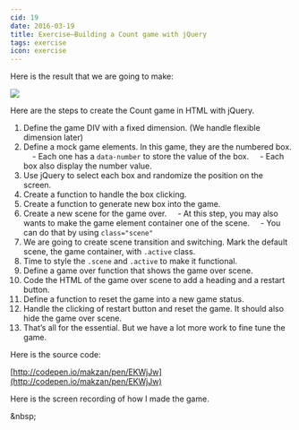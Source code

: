 ```yaml
---
cid: 19
date: 2016-03-19
title: Exercise—Building a Count game with jQuery
tags: exercise
icon: exercise
---
```


Here is the result that we are going to make:

![](/images/19-Count%20game%20result.gif)

Here are the steps to create the Count game in HTML with jQuery.

1. Define the game DIV with a fixed dimension. (We handle flexible dimension later)
2. Define a mock game elements. In this game, they are the numbered box.
    - Each one has a `data-number` to store the value of the box.
    - Each box also display the number value.
3. Use jQuery to select each box and randomize the position on the screen.
4. Create a function to handle the box clicking.
5. Create a function to generate new box into the game.
6. Create a new scene for the game over.
    - At this step, you may also wants to make the game element container one of the scene.
    - You can do that by using `class="scene"`
7. We are going to create scene transition and switching. Mark the default scene, the game container, with `.active` class.
8. Time to style the `.scene` and `.active` to make it functional.
9. Define a game over function that shows the game over scene.
10. Code the HTML of the game over scene to add a heading and a restart button.
11. Define a function to reset the game into a new game status.
12. Handle the clicking of restart button and reset the game. It should also hide the game over scene.
13. That’s all for the essential. But we have a lot more work to fine tune the game.

Here is the source code:

[http://codepen.io/makzan/pen/EKWjJw](http://codepen.io/makzan/pen/EKWjJw)

Here is the screen recording of how I made the game.

<script charset="ISO-8859-1" src="//fast.wistia.com/assets/external/E-v1.js" async></script><div class="wistia_responsive_padding" style="padding:62.5% 0 0 0;position:relative;"><div class="wistia_responsive_wrapper" style="height:100%;left:0;position:absolute;top:0;width:100%;"><div class="wistia_embed wistia_async_5gdsovcj8h seo=false videoFoam=true" style="height:100%;width:100%">&amp;nbsp;</div></div></div>